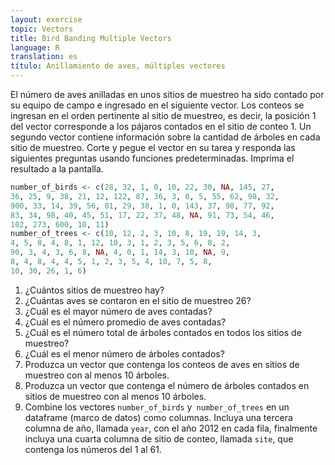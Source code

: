 ```yaml
---
layout: exercise
topic: Vectors
title: Bird Banding Multiple Vectors
language: R
translation: es
título: Anillamiento de aves, múltiples vectores
---
```

El número de aves anilladas en unos sitios de muestreo ha sido contado por
su equipo de campo e ingresado en el siguiente vector. Los conteos se ingresan en el orden pertinente al sitio de muestreo, es decir, la posición 1 del vector corresponde a los pájaros contados en el sitio de conteo 1.
Un segundo vector contiene información sobre la cantidad de árboles en cada sitio de muestreo.
Corte y pegue el vector en su
tarea y responda las siguientes preguntas usando funciones predeterminadas. Imprima el resultado a la pantalla.

```r
number_of_birds <- c(28, 32, 1, 0, 10, 22, 30, NA, 145, 27, 
36, 25, 9, 38, 21, 12, 122, 87, 36, 3, 0, 5, 55, 62, 98, 32, 
900, 33, 14, 39, 56, 81, 29, 38, 1, 0, 143, 37, 98, 77, 92, 
83, 34, 98, 40, 45, 51, 17, 22, 37, 48, NA, 91, 73, 54, 46,
102, 273, 600, 10, 11)
number_of_trees <- c(10, 12, 2, 3, 10, 8, 19, 19, 14, 3, 
4, 5, 8, 4, 8, 1, 12, 10, 3, 1, 2, 3, 5, 6, 8, 2, 
90, 3, 4, 3, 6, 8, NA, 4, 0, 1, 14, 3, 10, NA, 9, 
8, 4, 8, 4, 4, 5, 1, 2, 3, 5, 4, 10, 7, 5, 8,
10, 30, 26, 1, 6)
```

1. ¿Cuántos sitios de muestreo hay?
2. ¿Cuántas aves se contaron en el sitio de muestreo 26?
3. ¿Cuál es el mayor número de aves contadas?
4. ¿Cuál es el número promedio de aves contadas?
5. ¿Cuál es el número total de árboles contados en todos los sitios de muestreo?
6. ¿Cuál es el menor número de árboles contados?
7. Produzca un vector que contenga los conteos de aves en sitios de muestreo con al menos 10 árboles.
8. Produzca un vector que contenga el número de árboles contados en sitios de muestreo con al menos 10 árboles.
9. Combine los vectores `number_of_birds` y` number_of_trees` en un dataframe (marco de datos) como columnas. Incluya una tercera columna de año, llamada `year`, con el año 2012 en cada fila, finalmente incluya una cuarta columna de sitio de conteo, llamada `site`, que contenga los números del 1 al 61.
